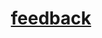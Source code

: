 <div align="center">
  <h1><a href="https://github.com/HydroRoll-Team/support/issues/new/choose">feedback</a></h1>
</div>
